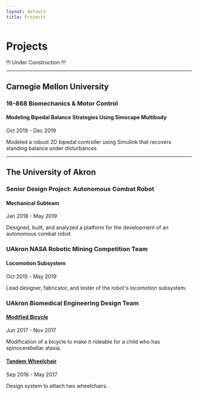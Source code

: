 ```yaml
---
layout: default
title: Projects
---
```


# Projects

!!! Under Construction !!!

---

## Carnegie Mellon University 

### 16-868 Biomechanics & Motor Control

#### Modeling Bipedal Balance Strategies Using Simscape Multibody
Oct 2019 - Dec 2019

Modeled a robust 2D bipedal controller using Simulink that recovers standing balance under disturbances

---

## The University of Akron

### Senior Design Project: Autonomous Combat Robot

#### Mechanical Subteam
Jan 2018 - May 2019

Designed, built, and analyzed a platform for the development of an autonomous combat robot

### UAkron NASA Robotic Mining Competition Team

#### Locomotion Subsystem

Oct 2015 - May 2019

Lead designer, fabricator, and tester of the robot's locomotion subsystem. 

### UAkron Biomedical Engineering Design Team

#### [Modified Bicycle](http://fox8.com/2017/12/06/norton-six-year-old-gets-to-ride-a-bike-thanks-to-biomed-students-engineers/)

Jun 2017 - Nov 2017

Modification of a bicycle to make it rideable for a child who has spinocerebellar ataxia.

#### [Tandem Wheelchair](http://fox8.com/2017/08/11/university-of-akron-students-design-unique-wheelchair-to-help-two-children/)

Sep 2016 - May 2017

Design system to attach two wheelchairs.